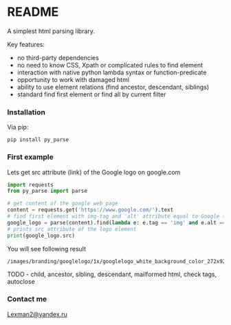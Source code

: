# README #

A simplest html parsing library.


Key features:

 * no third-party dependencies
 * no need to know CSS, Xpath or complicated rules to find element
 * interaction with native python lambda syntax or function-predicate
 * opportunity to work with damaged html
 * ability to use element relations (find ancestor, descendant, siblings)
 * standard find first element or find all by current filter

### Installation ###

Via pip:

`pip install py_parse`

### First example ###
Lets get src attribute (link) of the Google logo on google.com
```python
import requests
from py_parse import parse

# get content of the google web page
content = requests.get('https://www.google.com/').text
# find first element with img-tag and 'alt' attribute equal to Google (logo)
google_logo = parse(content).find(lambda e: e.tag == 'img' and e.alt == 'Google')
# prints src attribute of the logo element
print(google_logo.src)
```
You will see following result
```text
/images/branding/googlelogo/1x/googlelogo_white_background_color_272x92dp.png
```


TODO - child, ancestor, sibling, descendant, mailformed html, check tags, autoclose

### Contact me ###
Lexman2@yandex.ru

